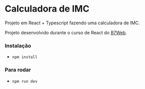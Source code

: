 # Calculadora de IMC

Projeto em React + Typescript fazendo uma calculadora de IMC.

Projeto desenvolvido durante o curso de React do [B7Web](https://b7web.com.br).

### Instalação
- `npm install`

### Para rodar
- `npm run dev`
